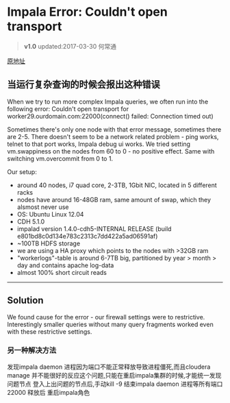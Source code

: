 # Impala Error: Couldn't open transport
 >**v1.0** updated:2017-03-30 何常通
 
 <a href="https://community.cloudera.com/t5/Interactive-Short-cycle-SQL/Impala-Error-Couldn-t-open-transport/m-p/15916#M366">原地址</a>

## 当运行复杂查询的时候会报出这种错误
When we try to run more complex Impala queries, we often run into the following error:
Couldn't open transport for worker29.ourdomain.com:22000(connect() failed: Connection timed out)
 
Sometimes there's only one node with that error message, sometimes there are 2-5.
There doesn't seem to be a network related problem - ping works, telnet to that port works, Impala debug ui works.
We tried setting vm.swappiness on the nodes from 60 to 0 - no positive effect. Same with switching vm.overcommit from 0 to 1.

Our setup:
- around 40 nodes, i7 quad core, 2-3TB, 1Gbit NIC, located in 5 different racks
- nodes have around 16-48GB ram, same amount of swap, which they alsmost never use
- OS: Ubuntu Linux 12.04
- CDH 5.1.0
- impalad version 1.4.0-cdh5-INTERNAL RELEASE (build e801bd8c0d134e783c2313c7dd422a5ad06591af)
- ~100TB HDFS storage
- we are using a HA proxy which points to the nodes with >32GB ram
- "workerlogs"-table is around 6-7TB big, partitioned by year > month > day and contains apache log-data
- almost 100% short circuit reads

---
## Solution
We found cause for the error - our firewall settings were to restrictive. Interestingly smaller queries without many query fragments worked even with these restrictive settings.


### 另一种解决方法
发现impala daemon 进程因为端口不能正常释放导致进程僵死,而且cloudera manage 并不能很好的反应这个问题,只能在重启impala集群的时候,才能统一发现问题节点
登入上出问题的节点后,手动kill -9 结束impala daemon 进程等所有端口22000 释放后 重启impala角色